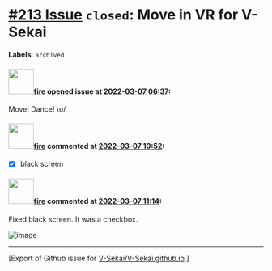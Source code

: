 # [\#213 Issue](https://github.com/V-Sekai/V-Sekai.github.io/issues/213) `closed`: Move in VR for V-Sekai
**Labels**: `archived`


#### <img src="https://avatars.githubusercontent.com/u/32321?u=c2e06a3d2b49a467aa907e54aa259516440267cc&v=4" width="50">[fire](https://github.com/fire) opened issue at [2022-03-07 06:37](https://github.com/V-Sekai/V-Sekai.github.io/issues/213):

Move! Dance! \o/

#### <img src="https://avatars.githubusercontent.com/u/32321?u=c2e06a3d2b49a467aa907e54aa259516440267cc&v=4" width="50">[fire](https://github.com/fire) commented at [2022-03-07 10:52](https://github.com/V-Sekai/V-Sekai.github.io/issues/213#issuecomment-1060502061):

- [x] black screen

#### <img src="https://avatars.githubusercontent.com/u/32321?u=c2e06a3d2b49a467aa907e54aa259516440267cc&v=4" width="50">[fire](https://github.com/fire) commented at [2022-03-07 11:14](https://github.com/V-Sekai/V-Sekai.github.io/issues/213#issuecomment-1060547274):

Fixed black screen. It was a checkbox.

![image](https://user-images.githubusercontent.com/32321/157020861-2e3a1e5a-194b-47fd-8d15-3ae4562c1dd6.png)


-------------------------------------------------------------------------------



[Export of Github issue for [V-Sekai/V-Sekai.github.io](https://github.com/V-Sekai/V-Sekai.github.io).]
